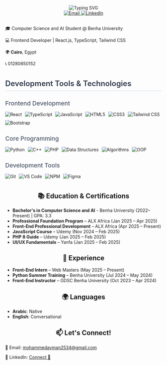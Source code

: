 <div align="center">
  <img src="https://readme-typing-svg.demolab.com?font=Fira+Code&size=28&duration=3000&pause=1000&color=38B2AC&center=true&vCenter=true&width=435&lines=Hello%2C+I'm+Mohammed;I+am+a+Frontend+Developer" alt="Typing SVG" />
</div>

<div align="center">
  <a href="mailto:mohammedayman2534@gmail.com">
    <img src="https://img.shields.io/badge/Email-Contact%20Me-red" alt="Email">
  </a>
  <a href="https://www.linkedin.com/in/mohammed-ayman-910706268">
    <img src="https://img.shields.io/badge/LinkedIn-Connect-blue" alt="LinkedIn">
  </a>
</div>

<br>

<div align="left">
  <p>🎓 Computer Science and AI Student @ Benha University</p>
  <p>💻 Frontend Developer | React.js, TypeScript, Tailwind CSS</p>
  <p>🌍 <strong>Cairo</strong>, Egypt</p>
  <p>📞 01280650152</p>
</div>

<!-- Professional Tools Section -->
<div style="margin: 40px 0;">
  <h2 style="color: #2d3748; font-size: 1.5rem; font-weight: 600; border-bottom: 2px solid #e2e8f0; padding-bottom: 8px; margin-bottom: 20px;">Development Tools & Technologies</h2>

  <!-- Frontend Technologies -->
  <div style="margin-bottom: 30px;">
    <h3 style="color: #4a5568; font-size: 1.2rem; font-weight: 500; margin-bottom: 15px;">Frontend Development</h3>
    <div style="display: flex; flex-wrap: wrap; gap: 10px; align-items: center;">
      <img src="https://img.shields.io/badge/React-20232a?style=flat&logo=react&logoColor=61DAFB" alt="React">
      <img src="https://img.shields.io/badge/TypeScript-3178C6?style=flat&logo=typescript&logoColor=white" alt="TypeScript">
      <img src="https://img.shields.io/badge/JavaScript-F7DF1E?style=flat&logo=javascript&logoColor=black" alt="JavaScript">
      <img src="https://img.shields.io/badge/HTML5-E34F26?style=flat&logo=html5&logoColor=white" alt="HTML5">
      <img src="https://img.shields.io/badge/CSS3-1572B6?style=flat&logo=css3&logoColor=white" alt="CSS3">
      <img src="https://img.shields.io/badge/Tailwind_CSS-38B2AC?style=flat&logo=tailwind-css&logoColor=white" alt="Tailwind CSS">
      <img src="https://img.shields.io/badge/Bootstrap-7952B3?style=flat&logo=bootstrap&logoColor=white" alt="Bootstrap">
    </div>
  </div>

  <!-- Core Technologies -->
  <div style="margin-bottom: 30px;">
    <h3 style="color: #4a5568; font-size: 1.2rem; font-weight: 500; margin-bottom: 15px;">Core Programming</h3>
    <div style="display: flex; flex-wrap: wrap; gap: 10px; align-items: center;">
      <img src="https://img.shields.io/badge/Python-3776AB?style=flat&logo=python&logoColor=white" alt="Python">
      <img src="https://img.shields.io/badge/C++-00599C?style=flat&logo=c%2B%2B&logoColor=white" alt="C++">
      <img src="https://img.shields.io/badge/PHP-777BB4?style=flat&logo=php&logoColor=white" alt="PHP">
      <img src="https://img.shields.io/badge/Data_Structures-FF6B6B?style=flat&logo=leetcode&logoColor=white" alt="Data Structures">
      <img src="https://img.shields.io/badge/Algorithms-FFBE0B?style=flat&logo=leetcode&logoColor=black" alt="Algorithms">
      <img src="https://img.shields.io/badge/OOP-4ECDC4?style=flat&logo=java&logoColor=white" alt="OOP">
    </div>
  </div>

  <!-- Development Tools -->
  <div>
    <h3 style="color: #4a5568; font-size: 1.2rem; font-weight: 500; margin-bottom: 15px;">Development Tools</h3>
    <div style="display: flex; flex-wrap: wrap; gap: 10px; align-items: center;">
      <img src="https://img.shields.io/badge/Git-F05032?style=flat&logo=git&logoColor=white" alt="Git">
      <img src="https://img.shields.io/badge/VS_Code-007ACC?style=flat&logo=visual-studio-code&logoColor=white" alt="VS Code">
      <img src="https://img.shields.io/badge/NPM-CB3837?style=flat&logo=npm&logoColor=white" alt="NPM">
      <img src="https://img.shields.io/badge/Figma-F24E1E?style=flat&logo=figma&logoColor=white" alt="Figma">
    </div>
  </div>
</div>

<h2 align="center">📚 Education & Certifications</h2>
<ul>
  <li><strong>Bachelor's in Computer Science and AI</strong> - Benha University (2022–Present) | GPA: 3.3</li>
  <li><strong>Professional Foundation Program</strong> – ALX Africa (Jan 2025 – Apr 2025)</li>
  <li><strong>Front-End Professional Development</strong> – ALX Africa (Apr 2025 – Present)</li>
  <li><strong>JavaScript Course</strong> – Udemy (Nov 2024 – Feb 2025)</li>
  <li><strong>PHP 8 Guide</strong> – Udemy (Jan 2025 – Feb 2025)</li>
  <li><strong>UI/UX Fundamentals</strong> – Yanfa (Jan 2025 – Feb 2025)</li>
</ul>

<h2 align="center">💼 Experience</h2>
<ul>
  <li><strong>Front-End Intern</strong> – Web Masters (May 2025 – Present)</li>
  <li><strong>Python Summer Training</strong> – Benha University (Jul 2024 – May 2024)</li>
  <li><strong>Front-End Instructor</strong> – GDSC Benha University (Oct 2023 – Apr 2024)</li>
</ul>

<h2 align="center">🌍 Languages</h2>
<ul>
  <li><strong>Arabic</strong>: Native</li>
  <li><strong>English</strong>: Conversational</li>
</ul>

<h2 align="center">📫 Let's Connect!</h2>
<div align="left">
  <p>📧 Email: <a href="mailto:mohammedayman2534@gmail.com">mohammedayman2534@gmail.com</a></p>
  <p>💼 LinkedIn: <a href="https://www.linkedin.com/in/mohammed-ayman-910706268">Connect 🤝</a></p>
</div>
